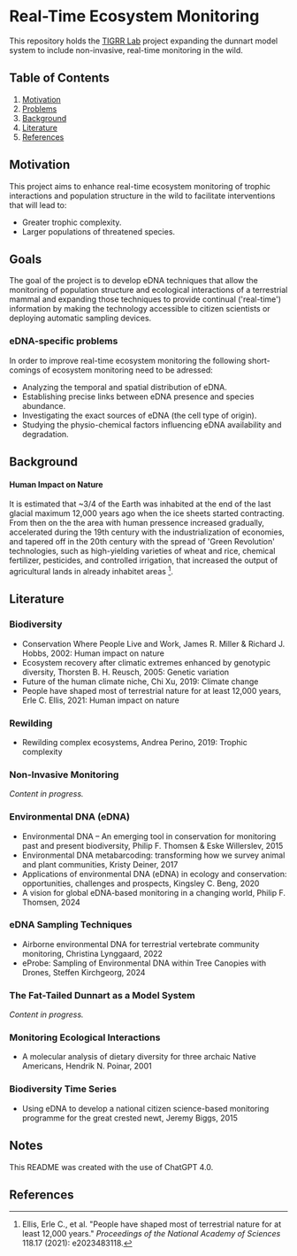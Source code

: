 # Real-Time Ecosystem Monitoring

This repository holds the [TIGRR Lab](https://tigrrlab.science.unimelb.edu.au/) project expanding the dunnart model system to include non-invasive, real-time monitoring in the wild.

## Table of Contents
1. [Motivation](#motivation)
2. [Problems](#problems)
3. [Background](#background)
4. [Literature](#literature)
6. [References](#references)

## Motivation

This project aims to enhance real-time ecosystem monitoring of trophic interactions and population structure in the wild to facilitate interventions that will lead to:
- Greater trophic complexity.
- Larger populations of threatened species.

## Goals

The goal of the project is to develop eDNA techniques that allow the monitoring of population structure and ecological interactions of a terrestrial mammal and expanding those techniques to provide continual ('real-time') information by making the technology accessible to citizen scientists or deploying automatic sampling devices.

### eDNA-specific problems
In order to improve real-time ecosystem monitoring the following short-comings of ecosystem monitoring need to be adressed:
- Analyzing the temporal and spatial distribution of eDNA.
- Establishing precise links between eDNA presence and species abundance.
- Investigating the exact sources of eDNA (the cell type of origin).
- Studying the physio-chemical factors influencing eDNA availability and degradation.

## Background

#### Human Impact on Nature

It is estimated that ~3/4 of the Earth was inhabited at the end of the last glacial maximum 12,000 years ago when the ice sheets started contracting. From then on the the area with human pressence increased gradually, accelerated during the 19th century with the industrialization of economies, and tapered off in the 20th century with the spread of 'Green Revolution' technologies, such as high-yielding varieties of wheat and rice, chemical fertilizer, pesticides, and controlled irrigation, that increased the output of agricultural lands in already inhabitet areas [^1].

## Literature

### Biodiversity

* Conservation Where People Live and Work, James R. Miller & Richard J. Hobbs, 2002: Human impact on nature
* Ecosystem recovery after climatic extremes enhanced by genotypic diversity, Thorsten B. H. Reusch, 2005: Genetic variation
* Future of the human climate niche, Chi Xu, 2019: Climate change
* People have shaped most of terrestrial nature for at least 12,000 years, Erle C. Ellis, 2021: Human impact on nature

### Rewilding

* Rewilding complex ecosystems, Andrea Perino, 2019: Trophic complexity

### Non-Invasive Monitoring
*Content in progress.*

### Environmental DNA (eDNA)

* Environmental DNA – An emerging tool in conservation for monitoring past and present biodiversity, Philip F. Thomsen & Eske Willerslev, 2015
* Environmental DNA metabarcoding: transforming how we survey animal and plant communities, Kristy Deiner, 2017
* Applications of environmental DNA (eDNA) in ecology and conservation: opportunities, challenges and prospects, Kingsley C. Beng, 2020
* A vision for global eDNA-based monitoring in a changing world, Philip F. Thomsen, 2024

### eDNA Sampling Techniques

* Airborne environmental DNA for terrestrial vertebrate community monitoring, Christina Lynggaard, 2022
* eProbe: Sampling of Environmental DNA within Tree Canopies with Drones, Steffen Kirchgeorg, 2024

### The Fat-Tailed Dunnart as a Model System
*Content in progress.*

### Monitoring Ecological Interactions

* A molecular analysis of dietary diversity for three archaic Native Americans, Hendrik N. Poinar, 2001

### Biodiversity Time Series


* Using eDNA to develop a national citizen science-based monitoring programme for the great crested newt, Jeremy Biggs, 2015

## Notes
This README was created with the use of ChatGPT 4.0.

## References

[^1]: Ellis, Erle C., et al. "People have shaped most of terrestrial nature for at least 12,000 years." *Proceedings of the National Academy of Sciences* 118.17 (2021): e2023483118.
